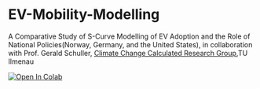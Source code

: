 # EV-Mobility-Modelling
A Comparative Study of S-Curve Modelling of EV Adoption and the Role of National Policies(Norway, Germany, and the United States), in collaboration with Prof. Gerald Schuller, 
[Climate Change Calculated Research Group](https://www.tu-ilmenau.de/en/university/departments/department-of-electrical-engineering-and-information-technology/profile/institutes-and-groups/applied-media-systems-group/research-and-study-projects/climate-change-calculated),TU Ilmenau

[![Open In Colab](https://colab.research.google.com/assets/colab-badge.svg)](https://colab.research.google.com/github/TheDataDesk/EV-Mobility-Modelling/blob/main/AnalysisColab.ipynb)
